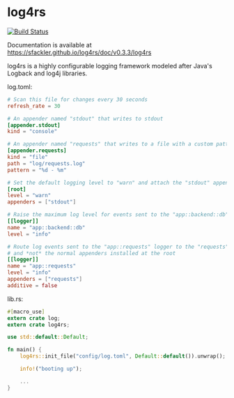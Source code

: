 # log4rs

[![Build Status](https://travis-ci.org/sfackler/log4rs.svg?branch=master)](https://travis-ci.org/sfackler/log4rs)

Documentation is available at https://sfackler.github.io/log4rs/doc/v0.3.3/log4rs

log4rs is a highly configurable logging framework modeled after Java's
Logback and log4j libraries.

log.toml:
```toml
# Scan this file for changes every 30 seconds
refresh_rate = 30

# An appender named "stdout" that writes to stdout
[appender.stdout]
kind = "console"

# An appender named "requests" that writes to a file with a custom pattern
[appender.requests]
kind = "file"
path = "log/requests.log"
pattern = "%d - %m"

# Set the default logging level to "warn" and attach the "stdout" appender to the root
[root]
level = "warn"
appenders = ["stdout"]

# Raise the maximum log level for events sent to the "app::backend::db" logger to "info"
[[logger]]
name = "app::backend::db"
level = "info"

# Route log events sent to the "app::requests" logger to the "requests" appender,
# and *not* the normal appenders installed at the root
[[logger]]
name = "app::requests"
level = "info"
appenders = ["requests"]
additive = false
```

lib.rs:
```rust
#[macro_use]
extern crate log;
extern crate log4rs;

use std::default::Default;

fn main() {
    log4rs::init_file("config/log.toml", Default::default()).unwrap();

    info!("booting up");

    ...
}
```
